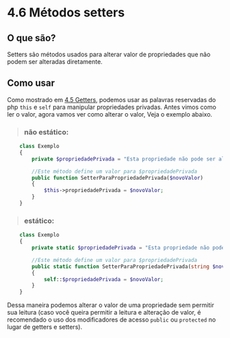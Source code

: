 # 4.6 Métodos setters

## O que são?
Setters são métodos usados para alterar valor de propriedades que não podem ser alteradas diretamente.




## Como usar
Como mostrado em [4.5 Getters](5-Getters.md), podemos usar as palavras reservadas do php ```this``` e ```self``` para manipular propriedades privadas. Antes vimos como ler o valor, agora vamos ver como alterar o valor, Veja o exemplo abaixo.

>### não estático:
```php
    class Exemplo
    {
        private $propriedadePrivada = "Esta propriedade não pode ser alterada ou lida diretamente";

        //Este método define um valor para $propriedadePrivada
        public function SetterParaPropriedadePrivada($novoValor)
        {
            $this->propriedadePrivada = $novoValor;
        }
    }
```

>### estático:
```php
    class Exemplo
    {
        private static $propriedadePrivada = "Esta propriedade não pode ser alterada ou lida diretamente";

        //Este método define um valor para $propriedadePrivada
        public static function SetterParaPropriedadePrivada(string $novoValor)
        {
            self::$propriedadePrivada = $novoValor;
        }
    }
```
Dessa maneira podemos alterar o valor de uma propriedade sem permitir sua leitura (caso você queira permitir a leitura e alteração de valor, é recomendado o uso dos modificadores de acesso ```public``` ou ```protected``` no lugar de getters e setters).
